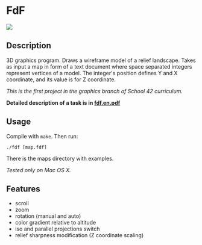 # FdF

![](fdf_demo.gif)

## Description

3D graphics program. Draws a wireframe model of a relief landscape. Takes as input a map in form of a text document where space separated integers represent vertices of a model. The integer's position defines Y and X coordinate, and its value is for Z coordinate.

*This is the first project in the graphics branch of School 42 curriculum.*

**Detailed description of a task is in [fdf.en.pdf](https://github.com/dstepanets/FdF/blob/master/fdf.en.pdf)**

## Usage

Compile with `make`. Then run:

`./fdf [map.fdf]`

There is the maps directory with examples.

*Tested only on Mac OS X.*

## Features

- scroll
- zoom
- rotation (manual and auto)
- color gradient relative to altitude
- iso and parallel projections switch
- relief sharpness modification (Z coordinate scaling)
